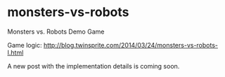 monsters-vs-robots
==================

Monsters vs. Robots Demo Game

Game logic: http://blog.twinsprite.com/2014/03/24/monsters-vs-robots-I.html

A new post with the implementation details is coming soon.
